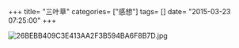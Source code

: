 +++
title= "三叶草"
categories= ["感想"]
tags= []
date= "2015-03-23 07:25:00"
+++

![26BEBB409C3E413AA2F3B594BA6F8B7D.jpg][1]


  [1]: /images/三叶草.jpg
